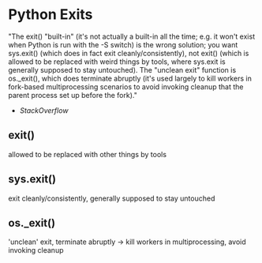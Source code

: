 # Python Exits

"The exit() "built-in" (it's not actually a built-in all the time; e.g. it won't exist when Python is run with the -S switch) is the wrong solution; 
you want sys.exit() (which does in fact exit cleanly/consistently), not exit() (which is allowed to be replaced with weird things by tools, 
where sys.exit is generally supposed to stay untouched). The "unclean exit" function is os._exit(), which does terminate abruptly (it's used largely to kill workers 
in fork-based multiprocessing scenarios to avoid invoking cleanup that the parent process set up before the fork)."
- <cite>StackOverflow</cite>

## exit()
allowed to be replaced with other things by tools

## sys.exit()
exit cleanly/consistently, generally supposed to stay untouched

## os._exit()
'unclean' exit, terminate abruptly -> kill workers in multiprocessing, avoid invoking cleanup
